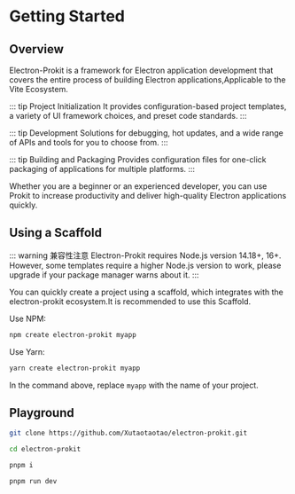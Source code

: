# Getting Started

## Overview

Electron-Prokit is a framework for Electron application development that covers the entire process of building Electron applications,Applicable to the Vite Ecosystem.

::: tip Project Initialization
It provides configuration-based project templates, a variety of UI framework choices, and preset code standards.
:::

::: tip Development
Solutions for debugging, hot updates, and a wide range of APIs and tools for you to choose from.
:::

::: tip Building and Packaging
Provides configuration files for one-click packaging of applications for multiple platforms.
:::

Whether you are a beginner or an experienced developer, you can use Prokit to increase productivity and deliver high-quality Electron applications quickly.

## Using a Scaffold

::: warning  兼容性注意
Electron-Prokit requires Node.js version 14.18+, 16+. However, some templates require a higher Node.js version to work, please upgrade if your package manager warns about it.
:::

You can quickly create a project using a scaffold, which integrates with the electron-prokit ecosystem.It is recommended to use this Scaffold.

Use NPM:

```bash
npm create electron-prokit myapp
```

Use Yarn:

```bash
yarn create electron-prokit myapp
```

In the command above, replace `myapp` with the name of your project.



## Playground

```bash
git clone https://github.com/Xutaotaotao/electron-prokit.git

cd electron-prokit

pnpm i 

pnpm run dev

```
